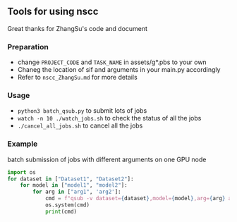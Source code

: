 ## Tools for using nscc

Great thanks for ZhangSu's code and document

### Preparation
- change `PROJECT_CODE` and `TASK_NAME` in assets/g*.pbs to your own
- Chaneg the location of sif and arguments in your main.py accordingly
- Refer to `nscc_ZhangSu.md` for more details

### Usage
- `python3 batch_qsub.py` to submit lots of jobs
- `watch -n 10 ./watch_jobs.sh` to check the status of all the jobs
- `./cancel_all_jobs.sh` to cancel all the jobs

### Example 
batch submission of jobs with different arguments on one GPU node
```python
import os
for dataset in ["Dataset1", "Dataset2"]:
    for model in ["model1", "model2"]:
        for arg in ["arg1", 'arg2']:
            cmd = f"qsub -v dataset={dataset},model={model},arg={arg} asset/g1.pbs"
            os.system(cmd)
            print(cmd)
```